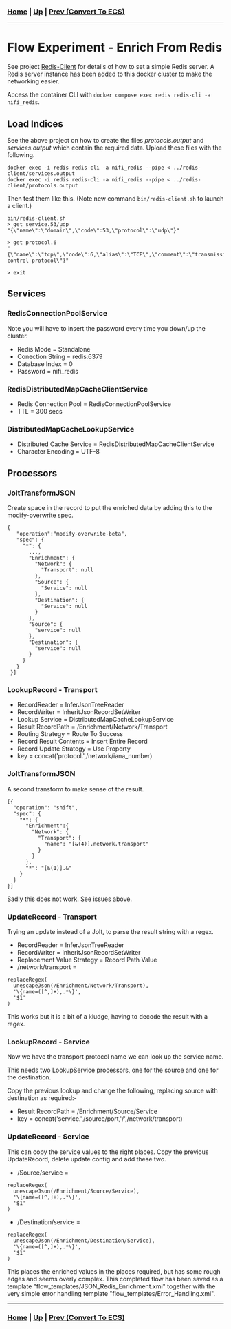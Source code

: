 ### [Home](../README.md) | [Up](experiments.md) | [Prev (Convert To ECS)](experiment-convert_to_ecs.md)
---
# Flow Experiment - Enrich From Redis

See project [Redis-Client](https://github.com/hindmasj/redis-client) for details of how to set a simple Redis server. A Redis server instance has been added to this docker cluster to make the networking easier.

Access the container CLI with ``docker compose exec redis redis-cli -a nifi_redis``.

## Load Indices

See the above project on how to create the files *protocols.output* and *services.output* which contain the required data. Upload these files with the following.

```
docker exec -i redis redis-cli -a nifi_redis --pipe < ../redis-client/services.output
docker exec -i redis redis-cli -a nifi_redis --pipe < ../redis-client/protocols.output
```

Then test them like this. (Note new command ``bin/redis-client.sh`` to launch a client.)

```
bin/redis-client.sh
> get service.53/udp
"{\"name\":\"domain\",\"code\":53,\"protocol\":\"udp\"}"

> get protocol.6
"{\"name\":\"tcp\",\"code\":6,\"alias\":\"TCP\",\"comment\":\"transmission control protocol\"}"

> exit
```

## Services

### RedisConnectionPoolService

Note you will have to insert the password every time you down/up the cluster.

* Redis Mode = Standalone
* Conection String = redis:6379
* Database Index = 0
* Password = nifi_redis

### RedisDistributedMapCacheClientService

* Redis Connection Pool = RedisConnectionPoolService
* TTL = 300 secs

### DistributedMapCacheLookupService

* Distributed Cache Service  = RedisDistributedMapCacheClientService
* Character Encoding = UTF-8

## Processors

### JoltTransformJSON

Create space in the record to put the enriched data by adding this to the modify-overwrite spec.

```
{
   "operation":"modify-overwrite-beta",
   "spec": {
     "*": {
       ...,
       "Enrichment": {
         "Network": {
           "Transport": null
         },
         "Source": {
           "Service": null
         },
         "Destination": {
           "Service": null
         }
       },
       "Source": {
         "service": null
       },
       "Destination": {
         "service": null
       }
     }
   }
 }]
```

### LookupRecord - Transport

* RecordReader = InferJsonTreeReader
* RecordWriter = InheritJsonRecordSetWriter
* Lookup Service = DistributedMapCacheLookupService
* Result RecordPath = /Enrichment/Network/Transport
* Routing Strategy = Route To Success
* Record Result Contents = Insert Entire Record
* Record Update Strategy = Use Property
* key = concat('protocol.',/network/iana_number)

### JoltTransformJSON

A second transform to make sense of the result.

```
[{
  "operation": "shift",
  "spec": {
    "*": {
      "Enrichment":{
        "Network": {
          "Transport": {
            "name": "[&(4)].network.transport"
          }
        }
      },
      "*": "[&(1)].&"
    }
  }
}]
```

Sadly this does not work. See issues above.

### UpdateRecord - Transport

Trying an update instead of a Jolt, to parse the result string with a regex.

* RecordReader = InferJsonTreeReader
* RecordWriter = InheritJsonRecordSetWriter
* Replacement Value Strategy = Record Path Value
* /network/transport =
```
replaceRegex(
  unescapeJson(/Enrichment/Network/Transport),
  '\{name=([^,]+),.*\}',
  '$1'
)
```

This works but it is a bit of a kludge, having to decode the result with a regex.

### LookupRecord - Service

Now we have the transport protocol name we can look up the service name.

This needs two LookupService processors, one for the source and one for the destination.

Copy the previous lookup and change the following, replacing source with destination as required:-

* Result RecordPath = /Enrichment/Source/Service
* key = concat('service.',/source/port,'/',/network/transport)


### UpdateRecord - Service

This can copy the service values to the right places. Copy the previous UpdateRecord, delete update config and add these two.

* /Source/service =
```
replaceRegex(
  unescapeJson(/Enrichment/Source/Service),
  '\{name=([^,]+),.*\}',
  '$1'
)
```
* /Destination/service =
```
replaceRegex(
  unescapeJson(/Enrichment/Destination/Service),
  '\{name=([^,]+),.*\}',
  '$1'
)
```

This places the enriched values in the places required, but has some rough edges and seems overly complex. This completed flow has been saved as a template "flow_templates/JSON_Redis_Enrichment.xml" together with the very simple error handling template "flow_templates/Error_Handling.xml".

---
### [Home](../README.md) | [Up](experiments.md) | [Prev (Convert To ECS)](experiment-convert_to_ecs.md)
